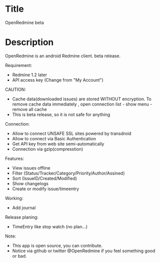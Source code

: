 Title
===========
OpenRedmine beta

Description
==========
OpenRedmine is an android Redmine client. beta release.

Requirement:
* Redmine 1.2 later
* API access key (Change from "My Account")

CAUTION:
* Cache data(downloaded issues) are stored WITHOUT encryption. To remove cache data immediately , open connection list - show menu - remove all cache 
* This is beta release, so it is not safe for anything

Connection:
* Allow to connect UNSAFE SSL sites powered by transdroid
* Allow to connect via Basic Authentication
* Get API key from web site semi-automatically
* Connection via gzip(compresstion)

Features:
* View issues offline
* Filter (Status/Tracker/Category/Priority/Author/Assined)
* Sort (IssueID/Created/Modified)
* Show changelogs
* Create or modify issue/timeentry

Working:
* Add journal

Release planing:
* TimeEntry like stop watch (no plan...)

Note:
* This app is open source, you can contribute.
* Notice via github or twitter @OpenRedmine if you feel something good or bad.
